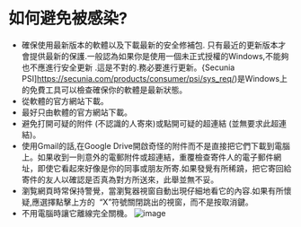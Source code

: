 [Title]: # (我如何避免受到感染?)
[Order]: # (7)

# 如何避免被感染?

* 確保使用最新版本的軟體以及下載最新的安全修補包. 只有最近的更新版本才會提供最新的保護.一般認為如果你是使用一個未正式授權的Windows,不能夠也不應進行安全更新 .這是不對的.務必要進行更新。{Secunia PSI]https://secunia.com/products/consumer/psi/sys_req/)是Windows上的免費工具可以檢查確保你的軟體是最新狀態。
* 從軟體的官方網站下載。
* 最好只由軟體的官方網站下載。
* 避免打開可疑的附件 (不認識的人寄來)或點開可疑的超連結 (並無要求此超連結)。
* 使用Gmail的話,在Google Drive開啟奇怪的附件而不是直接把它們下載到電腦上。如果收到一則意外的電郵附件或超連結，重覆檢查寄件人的電子郵件網址，即使它看起來好像是你的同事或朋友所寄.如果發覺有所稀蹺，把它寄回給寄件的友人以確認是否真為對方所送來，此舉並無不妥。
* 瀏覧網頁時常保持警覺，當瀏覧器視窗自動出現仔細地看它的內容.如果有所懷疑,應選擇點擊上方的  “X”符號關閉跳出的視窗，而不是按取消鍵。
* 不用電腦時讓它離線完全關機。
![image](malware4.png)